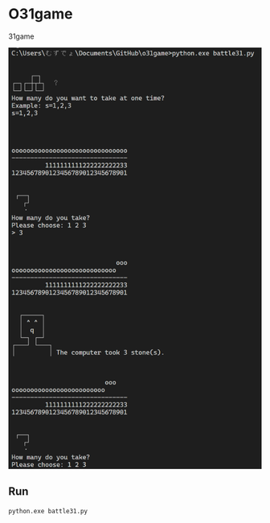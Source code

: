# O31game

31game

![game](./docs/202209__31game__28-1.png)  

## Run

```shell
python.exe battle31.py
```
